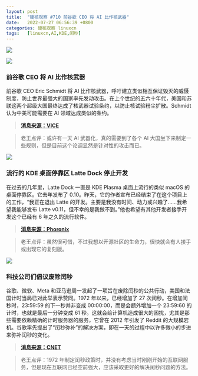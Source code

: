 ```yaml
---
layout: post
title:	"硬核观察 #710 前谷歌 CEO 将 AI 比作核武器"
date:	2022-07-27 06:56:39 +0800 
categories:	硬核观察 linuxcn 
tags:	[linuxcn,AI,KDE,闰秒]
---
```



![](/Asserts/Images//attachment/album/202207/27/065547uthhudhuouzwkhpq.jpg)


![](/Asserts/Images//attachment/album/202207/27/065555pdhzzd8gdnjxwnlg.jpg)


### 前谷歌 CEO 将 AI 比作核武器


前谷歌 CEO Eric Schmidt 将 AI 比作核武器，呼吁建立类似相互保证毁灭的威慑制度，防止世界最强大的国家率先发动攻击。在上个世纪的五六十年代，美国和苏联这两个超级大国最终达成了核武器试验条约，以防止核试验粉尘扩散。Schmidt 认为中美可能需要在 AI 领域达成类似的条约。



> 
> **[消息来源：VICE](https://www.vice.com/en/article/3adbwy/eric-schmidt-thinks-ai-is-as-powerful-as-nukes)**
> 
> 
> 



> 
> 老王点评：或许有一天 AI 武器化，真的需要到了各个 AI 大国坐下来制定一些规则，但是目前这个论调显然是针对性的攻击而已。
> 
> 
> 


![](/Asserts/Images//attachment/album/202207/27/065603gjm99m9kdmkpfa91.jpg)


### 流行的 KDE 桌面停靠区 Latte Dock 停止开发


在过去的几年里，Latte Dock 一直是 KDE Plasma 桌面上流行的类似 macOS 的桌面停靠区。它去年发布了 0.10。昨天，它的作者宣布已经结束了在这个项目上的工作，“我正在退出 Latte 的开发。主要是我没有时间、动力或兴趣了……我希望我能够发布 Latte v0.11，但不幸的是我做不到。”他也希望有其他开发者接手开发这个已经有 6 年之久的流行软件。



> 
> **[消息来源：Phoronix](https://www.phoronix.com/news/Latte-Dock-Ends)**
> 
> 
> 



> 
> 老王点评：虽然很可惜，不过我想以开源社区的生命力，很快就会有人接手或出现它的复刻版。
> 
> 
> 


![](/Asserts/Images//attachment/album/202207/27/065619cr1i26abyz871ppz.jpg)


### 科技公司们倡议废除闰秒


谷歌、微软、Meta 和亚马逊周一发起了一项旨在废除闰秒的公共行动，美国和法国计时当局已对此举表示赞同。1972 年以来，已经增加了 27 次闰秒。在增加闰秒时，23:59:59 的下一秒并非变成 00:00:00，而是会额外增加一个 23:59:60 的计时，也就是最后一分钟变成 61 秒。这就会给计算机造成很大的困扰，尤其是那些需要依赖精确的计时服务器的服务，它曾在 2012 年引发了 Reddit 的大规模宕机。谷歌率先提出了“闰秒弥补”的解决方案，即在一天的过程中以许多微小的步进来弥补闰秒的变化。



> 
> **[消息来源：CNET](https://www.cnet.com/tech/computing/tech-giants-try-banishing-the-leap-second-to-stop-internet-crashes/)**
> 
> 
> 



> 
> 老王点评：1972 年制定闰秒政策时，并没有考虑当时刚刚开始的互联网服务，但是现在互联网已经空前强大，应该采取更好的解决闰秒问题的方法。
> 
> 
>
